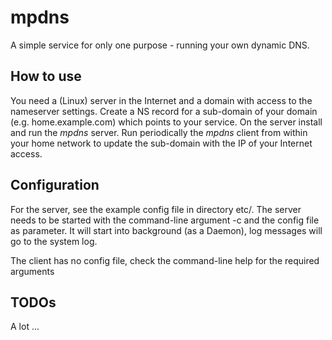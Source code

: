 mpdns
=====

A simple service for only one purpose - running your own dynamic DNS.

## How to use
You need a (Linux) server in the Internet and a domain with access to the 
nameserver settings. Create a NS record for a sub-domain of your domain 
(e.g. home.example.com) which points to your service. On the server install
and run the *mpdns* server. Run periodically the *mpdns* client from within 
your home network to update the sub-domain with the IP of your Internet 
access.

## Configuration
For the server, see the example config file in directory etc/. The server needs
to be started with the command-line argument -c and the config file as
parameter. It will start into background (as a Daemon), log messages will go
to the system log.

The client has no config file, check the command-line help for the required
arguments

## TODOs
A lot ...

